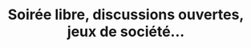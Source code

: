 ---
uid: 8
title: "Soirée libre, discussions ouvertes, jeux de société..."
speakers: []
language: "French"
---